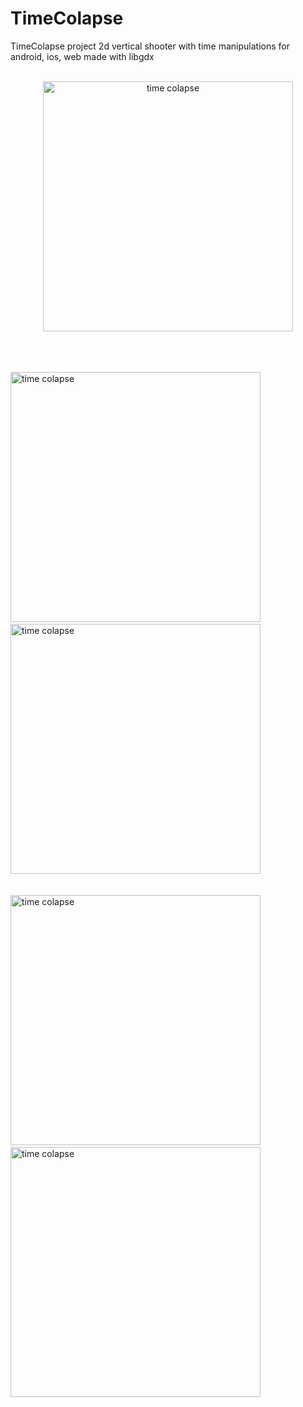 # TimeColapse
TimeColapse project 2d vertical shooter with time manipulations for android, ios, web made with libgdx<br /><br />
<p align="center">
<img src="http://binaryalchemist.pl/wp-content/uploads/2019/02/iconBig.png" alt="time colapse" width="400px"/>
</p>
<br /><br /><br />
<img src="http://binaryalchemist.pl/wp-content/uploads/2016/07/device-2016-07-02-203940.png" alt="time colapse" width="400px"/>
&nbsp;&nbsp;&nbsp;&nbsp;&nbsp;&nbsp;&nbsp;&nbsp;&nbsp;&nbsp;&nbsp;&nbsp;&nbsp;&nbsp;&nbsp;&nbsp;
<img src="http://binaryalchemist.pl/wp-content/uploads/2016/07/device-2016-07-02-204000.png" alt="time colapse" width="400px"/>
<br /><br /><br />
<img src="http://binaryalchemist.pl/wp-content/uploads/2016/07/device-2016-07-02-204104.png" alt="time colapse" width="400px"/>
&nbsp;&nbsp;&nbsp;&nbsp;&nbsp;&nbsp;&nbsp;&nbsp;&nbsp;&nbsp;&nbsp;&nbsp;&nbsp;&nbsp;&nbsp;&nbsp;
<img src="http://binaryalchemist.pl/wp-content/uploads/2016/07/device-2016-07-02-204036.png" alt="time colapse" width="400px"/>

